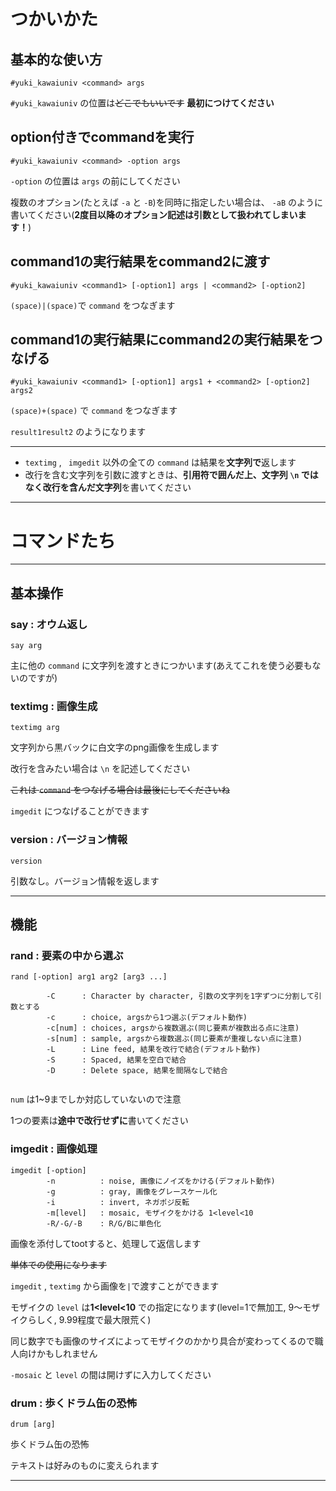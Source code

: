 # つかいかた



## 基本的な使い方

```
#yuki_kawaiuniv <command> args
```

`#yuki_kawaiuniv` の位置は~~どこでもいいです~~ **最初につけてください**



## option付きでcommandを実行

```
#yuki_kawaiuniv <command> -option args
```

`-option` の位置は `args` の前にしてください

複数のオプション(たとえば `-a` と `-B`)を同時に指定したい場合は、 `-aB` のように書いてください(**2度目以降のオプション記述は引数として扱われてしまいます！**)



## command1の実行結果をcommand2に渡す

```
#yuki_kawaiuniv <command1> [-option1] args | <command2> [-option2] 
```

`(space)|(space)`で `command` をつなぎます



## command1の実行結果にcommand2の実行結果をつなげる

```
#yuki_kawaiuniv <command1> [-option1] args1 + <command2> [-option2] args2
```

`(space)+(space)` で `command` をつなぎます

`result1result2` のようになります





------



- `textimg` , ` imgedit` 以外の全ての `command` は結果を**文字列で**返します
- 改行を含む文字列を引数に渡すときは、**引用符で囲んだ上、文字列 `\n` ではなく改行を含んだ文字列**を書いてください



------



# コマンドたち

------



## 基本操作

### say : オウム返し

```
say arg
```

主に他の `command` に文字列を渡すときにつかいます(あえてこれを使う必要もないのですが)



### textimg : 画像生成

```
textimg arg
```

文字列から黒バックに白文字のpng画像を生成します

改行を含みたい場合は `\n` を記述してください

~~これは `command` をつなげる場合は最後にしてくださいね~~

`imgedit` につなげることができます



### version : バージョン情報

```version
version
```

引数なし。バージョン情報を返します





------



## 機能

### rand : 要素の中から選ぶ

```
rand [-option] arg1 arg2 [arg3 ...]

		-C		: Character by character, 引数の文字列を1字ずつに分割して引数とする
		-c 		: choice, argsから1つ選ぶ(デフォルト動作)
		-c[num]	: choices, argsから複数選ぶ(同じ要素が複数出る点に注意)
		-s[num]	: sample, argsから複数選ぶ(同じ要素が重複しない点に注意)
		-L		: Line feed, 結果を改行で結合(デフォルト動作)
		-S		: Spaced, 結果を空白で結合
		-D		: Delete space, 結果を間隔なしで結合
		
```

`num` は1~9までしか対応していないので注意

1つの要素は**途中で改行せずに**書いてください



### imgedit : 画像処理

```
imgedit [-option]
		-n			: noise, 画像にノイズをかける(デフォルト動作)
		-g			: gray, 画像をグレースケール化
		-i			: invert, ネガポジ反転
		-m[level]	: mosaic, モザイクをかける 1<level<10
		-R/-G/-B	: R/G/Bに単色化
```

画像を添付してtootすると、処理して返信します

~~単体での使用になります~~

`imgedit` , `textimg` から画像を`|`で渡すことができます

モザイクの `level` は**1<level<10** での指定になります(level=1で無加工, 9～モザイクらしく, 9.99程度で最大限荒く)

同じ数字でも画像のサイズによってモザイクのかかり具合が変わってくるので職人向けかもしれません

`-mosaic` と `level` の間は開けずに入力してください



### drum : 歩くドラム缶の恐怖

```
drum [arg]
```

歩くドラム缶の恐怖

テキストは好みのものに変えられます





------



